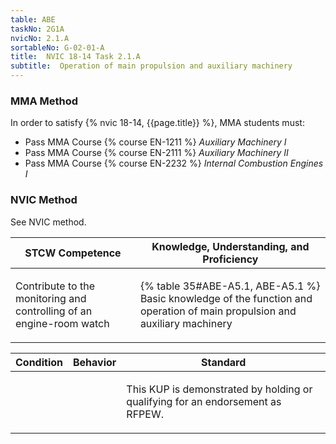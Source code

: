 ```yaml
---
table: ABE
taskNo: 2G1A
nvicNo: 2.1.A 
sortableNo: G-02-01-A
title:  NVIC 18-14 Task 2.1.A
subtitle:  Operation of main propulsion and auxiliary machinery
---
```



### MMA Method

In order to satisfy  {% nvic 18-14, {{page.title}}  %}, MMA students must:

* Pass MMA Course {% course EN-1211 %}  *Auxiliary Machinery I*
* Pass MMA Course {% course EN-2111 %}  *Auxiliary Machinery II*
* Pass MMA Course {% course EN-2232 %}  *Internal Combustion Engines I*


### NVIC Method

<a onclick="togglevisibility('nvic_methods')" >See NVIC method.</a>

<div id='nvic_methods' class='hide'>

<table>
<thead>
<tr>
<th class='forty'> STCW Competence </th>
<th class='sixty'> Knowledge, Understanding, and Proficiency </th>
</tr>
</thead>




<tbody>
<tr><td markdown='1'>

Contribute to the monitoring and controlling of an engine-room watch

</td><td markdown='1'>

{% table 35#ABE-A5.1, ABE-A5.1 %} Basic knowledge of the function and operation of main propulsion and auxiliary machinery

</td></tr>


</tbody>
</table>


<table>
<thead>
<tr><th class='twenty'>  Condition </th><th class='twenty'> Behavior </th><th  class='sixty'>Standard </th></tr>
</thead>
<tbody >



<tr><td markdown='1'>


</td><td markdown='1'>


<br>

<div class="tooltip" markdown='1'>



</div>


</td><td markdown='1'>

This KUP is demonstrated by holding or qualifying for an endorsement as RFPEW. 

</td></tr>
</tbody>
</table>
</div>

